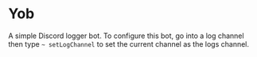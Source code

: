 # Yob 

A simple Discord logger bot. To configure this bot, go into a log channel then type `~ setLogChannel` to set the current channel as the logs channel. 